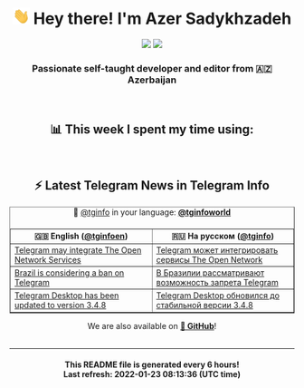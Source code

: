 <div align="center">
	<div>
		<h1>
      <img src="./assets/hi.gif" width="30px"> Hey there! I'm Azer Sadykhzadeh
    </h1>
    <img height="18" src="https://komarev.com/ghpvc/?username=sadykhzadeh&label=Views&color=2081c1&style=flat-square" />
		<a href="https://wakatime.com/@Azer"> <img height="18" src="https://wakatime.com/badge/user/f80ae27a-c328-426f-a381-bc84136e2dd6.svg" /> </a>
    <h3>
      Passionate self-taught developer and editor from 🇦🇿 Azerbaijan
    </h3>
  </div>
  <br>

<h2>📊 This week I spent my time using:</h2>

<!--START_SECTION:waka-->
<!--END_SECTION:waka-->

<br>

<h2>⚡️ Latest Telegram News in Telegram Info</h2>
  <table border>
		<tr>
			<th width="50%">🇬🇧 English (<a href="https://t.me/tginfoen">@tginfoen</a>)</th>
			<th>🇷🇺 На русском (<a href="https://t.me/tginfo">@tginfo</a>)</th>
		</tr>
		<caption>🚩 <a href="https://t.me/tginfo">@tginfo</a> in your language: <a href="https://t.me/tginfoworld"><b>@tginfoworld</b></a><caption/>
  <tr><td><a href="https://t.me/tginfoen/1347">Telegram may integrate The Open Network Services</a></td>
    <td><a href="https://t.me/tginfo/3221">Telegram может интегрировать сервисы The Open Network</a></td></tr><tr><td><a href="https://t.me/tginfoen/1346">Brazil is considering a ban on Telegram</a></td>
    <td><a href="https://t.me/tginfo/3220">В Бразилии рассматривают возможность запрета Telegram</a></td></tr><tr><td><a href="https://t.me/tginfoen/1345">Telegram Desktop has been updated to version 3.4.8</a></td>
    <td><a href="https://t.me/tginfo/3219">Telegram Desktop обновился до стабильной версии 3.4.8</a></td></tr>
</table>
We are also available on <a href="https://github.com/tginfo"><b>🐙 GitHub</b></a>!
</div>

<br>
<hr>
<h4 align="center">This README file is generated <b>every 6 hours</b>!</br>Last refresh: <b>2022-01-23 08:13:36 (UTC time)</b></h4>
